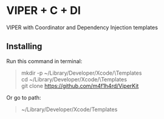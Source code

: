 # VIPER + C + DI
VIPER with Coordinator and Dependency Injection templates

## Installing
Run this command in terminal:

> mkdir -p ~/Library/Developer/Xcode/\Templates<br/>
> cd ~/Library/Developer/Xcode/\Templates<br/>
> git clone https://github.com/m4f1h4rd/ViperKit

Or go to path: 
>~/Library/Developer/Xcode/Templates
